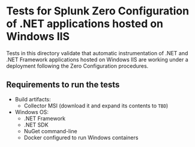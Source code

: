 # Tests for Splunk Zero Configuration of .NET applications hosted on Windows IIS

Tests in this directory validate that automatic instrumentation of
.NET and .NET Framework applications hosted on Windows IIS are working under
a deployment following the Zero Configuration procedures.

## Requirements to run the tests

- Build artifacts:
  - Collector MSI (download it and expand its contents to `TBD`)
- Windows OS:
  - .NET Framework
  - .NET SDK
  - NuGet command-line
  - Docker configured to run Windows containers
